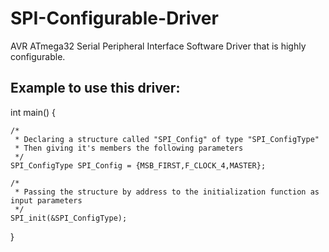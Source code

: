 # SPI-Configurable-Driver
AVR ATmega32 Serial Peripheral Interface Software Driver that is highly configurable.

Example to use this driver:
---------------------------


int main()
{

	/*
	 * Declaring a structure called "SPI_Config" of type "SPI_ConfigType"
	 * Then giving it's members the following parameters
	 */
	SPI_ConfigType SPI_Config = {MSB_FIRST,F_CLOCK_4,MASTER};

	/*
	 * Passing the structure by address to the initialization function as input parameters
	 */
	SPI_init(&SPI_ConfigType);

}
